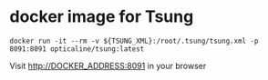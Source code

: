 # docker image for Tsung

```
docker run -it --rm -v ${TSUNG_XML}:/root/.tsung/tsung.xml -p 8091:8091 opticaline/tsung:latest
```

Visit [http://DOCKER_ADDRESS:8091](http://DOCKER_ADDRESS:8091) in your browser
